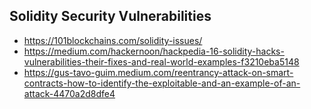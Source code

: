 ## Solidity Security Vulnerabilities
- https://101blockchains.com/solidity-issues/
- https://medium.com/hackernoon/hackpedia-16-solidity-hacks-vulnerabilities-their-fixes-and-real-world-examples-f3210eba5148
- https://gus-tavo-guim.medium.com/reentrancy-attack-on-smart-contracts-how-to-identify-the-exploitable-and-an-example-of-an-attack-4470a2d8dfe4
